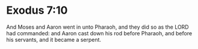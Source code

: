 # Exodus 7:10

And Moses and Aaron went in unto Pharaoh, and they did so as the LORD had commanded: and Aaron cast down his rod before Pharaoh, and before his servants, and it became a serpent.